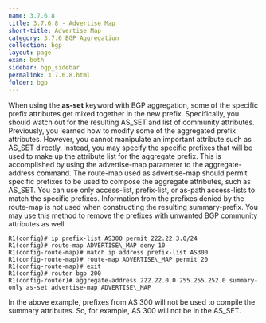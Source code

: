 ```yaml
---
name: 3.7.6.8
title: 3.7.6.8 - Advertise Map
short-title: Advertise Map
category: 3.7.6 BGP Aggregation
collection: bgp
layout: page
exam: both
sidebar: bgp_sidebar
permalink: 3.7.6.8.html
folder: bgp
---
```

When using the **as-set** keyword with BGP aggregation, some of the specific prefix attributes get mixed together in the new prefix. Specifically, you should watch out for the resulting AS\_SET and list of community attributes. Previously, you learned how to modify some of the aggregated prefix attributes. However, you cannot manipulate an important attribute such as AS\_SET directly. Instead, you may specify the specific prefixes that will be used to make up the attribute list for the aggregate prefix. This is accomplished by using the advertise-map parameter to the aggregate-address command. The route-map used as advertise-map should permit specific prefixes to be used to compose the aggregate attributes, such as AS\_SET. You can use only access-list, prefix-list, or as-path access-lists to match the specific prefixes. Information from the prefixes denied by the route-map is not used when constructing the resulting summary-prefix. You may use this method to remove the prefixes with unwanted BGP community attributes as well.
```
R1(config)# ip prefix-list AS300 permit 222.22.3.0/24
R1(config)# route-map ADVERTISE\_MAP deny 10
R1(config-route-map)# match ip address prefix-list AS300
R1(config-route-map)# route-map ADVERTISE\_MAP permit 20
R1(config-route-map)# exit
R1(config)# router bgp 200
R1(config-router)# aggregate-address 222.22.0.0 255.255.252.0 summary-only as-set advertise-map ADVERTISE\_MAP
```
In the above example, prefixes from AS 300 will not be used to compile the summary attributes. So, for example, AS 300 will not be in the AS\_SET.
